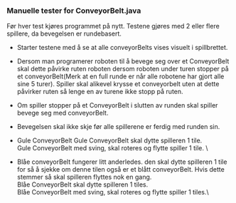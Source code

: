### **Manuelle tester for ConveyorBelt.java**
Før hver test kjøres programmet på nytt.
Testene gjøres med 2 eller flere spillere, da bevegelsen er rundebasert.

* Starter testene med å se at alle conveyorBelts vises visuelt i spillbrettet.
  

* Dersom man programerer roboten til å bevege seg over et ConveyorBelt skal dette
  påvirke ruten roboten dersom roboten under turen stopper på et conveyorBelt(Merk at en full runde er når 
  alle robotene har gjort alle sine 5 turer). Spiller skal alikevel krysse et conveyorbelt uten at dette påvirker ruten
  så lenge en av turene ikke stopp på ruten.
  

* Om spiller stopper på et ConveyorBelt i slutten av runden skal spiller bevege seg 
  med conveyorBelt.
  

* Bevegelsen skal ikke skje før alle spillerene er ferdig med runden sin.

* Gule ConveyorBelt
  Gule ConveyorBelt skal dytte spilleren 1 tile. \
  Gule ConveyorBelt med sving, skal roteres og flytte spiller 1 tile. \

* Blåe conveyorBelt fungerer litt anderledes. den skal dytte spilleren 1 tile for så å sjekke om denne tilen også
  er et blått conveyorBelt. Hvis dette stemmer så skal spilleren flyttes nok en gang.
  \
  Blåe ConveyorBelt skal dytte spilleren 1 tiles. \
  Blåe ConveyorBelt med sving, skal roteres og flytte spiller 1 tiles.\